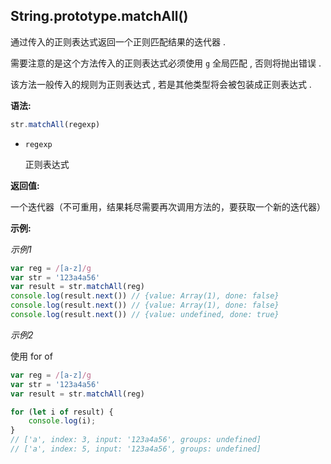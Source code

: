 ## String.prototype.matchAll()

通过传入的正则表达式返回一个正则匹配结果的迭代器 .

需要注意的是这个方法传入的正则表达式必须使用 `g` 全局匹配 , 否则将抛出错误 .

该方法一般传入的规则为正则表达式 , 若是其他类型将会被包装成正则表达式 . 



**语法:**

```js
str.matchAll(regexp)
```



- `regexp`

  正则表达式



**返回值:**

一个迭代器（不可重用，结果耗尽需要再次调用方法的，要获取一个新的迭代器）



**示例:**

*示例1*

```js
var reg = /[a-z]/g
var str = '123a4a56'
var result = str.matchAll(reg)
console.log(result.next()) // {value: Array(1), done: false}
console.log(result.next()) // {value: Array(1), done: false}
console.log(result.next()) // {value: undefined, done: true}
```



*示例2*

使用 for of

```js
var reg = /[a-z]/g
var str = '123a4a56'
var result = str.matchAll(reg)

for (let i of result) {
    console.log(i);
}
// ['a', index: 3, input: '123a4a56', groups: undefined]
// ['a', index: 5, input: '123a4a56', groups: undefined]
```

